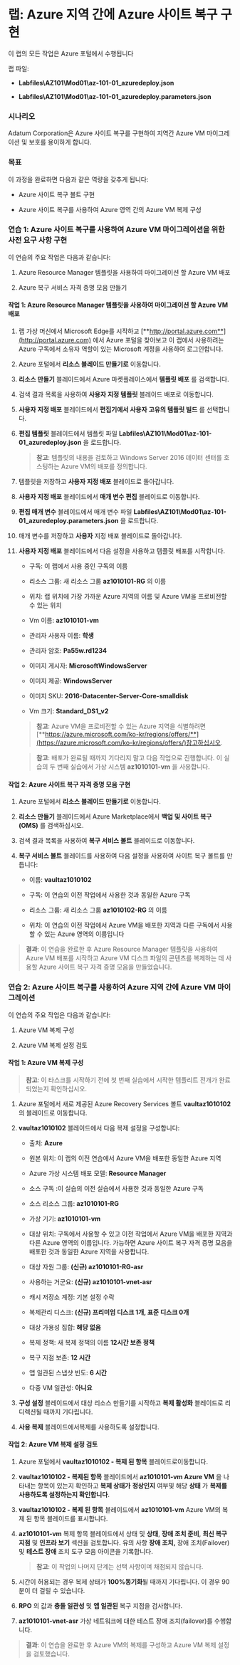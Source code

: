 ﻿---
lab:
    title: 'Azure 지역 간에 Azure 사이트 복구 구현'
    module: '서버 마이그레이션'
---

# 랩: Azure 지역 간에 Azure 사이트 복구 구현

이 랩의 모든 작업은 Azure 포털에서 수행됩니다

랩 파일: 

-  **Labfiles\\AZ101\\Mod01\\az-101-01_azuredeploy.json**

-  **Labfiles\\AZ101\\Mod01\\az-101-01_azuredeploy.parameters.json**

### 시나리오
  
Adatum Corporation은 Azure 사이트 복구를 구현하여 지역간 Azure VM 마이그레이션 및 보호를 용이하게 합니다.


### 목표
  
이 과정을 완료하면 다음과 같은 역량을 갖추게 됩니다:

-  Azure 사이트 복구 볼트 구현

-  Azure 사이트 복구를 사용하여 Azure 영역 간의 Azure VM 복제 구성


### 연습 1: Azure 사이트 복구를 사용하여 Azure VM 마이그레이션을 위한 사전 요구 사항 구현 
  
이 연습의 주요 작업은 다음과 같습니다:

1. Azure Resource Manager 템플릿을 사용하여 마이그레이션 할 Azure VM 배포

1. Azure 복구 서비스 자격 증명 모음 만들기
  

#### 작업 1: Azure Resource Manager 템플릿을 사용하여 마이그레이션 할 Azure VM 배포

1. 랩 가상 머신에서 Microsoft Edge를 시작하고 [**http://portal.azure.com**](http://portal.azure.com) 에서 Azure 포털을 찾아보고 이 랩에서 사용하려는 Azure 구독에서 소유자 역할이 있는 Microsoft 계정을 사용하여 로그인합니다.

1. Azure 포털에서 **리소스 블레이드 만들기로** 이동합니다.

1. **리소스 만들기** 블레이드에서 Azure 마켓플레이스에서 **템플릿 배포** 를 검색합니다.

1. 검색 결과 목록을 사용하여 **사용자 지정 템플릿** 블레이드 배포로 이동합니다.

1. **사용자 지정 배포** 블레이드에서 **편집기에서 사용자 고유의 템플릿 빌드** 를 선택합니다.

1. **편집 템플릿** 블레이드에서 템플릿 파일 **Labfiles\\AZ101\\Mod01\\az-101-01_azuredeploy.json** 을 로드합니다. 

   > **참고**: 템플릿의 내용을 검토하고 Windows Server 2016 데이터 센터를 호스팅하는 Azure VM의 배포를 정의합니다.

1. 템플릿을 저장하고 **사용자 지정 배포** 블레이드로 돌아갑니다. 

1. **사용자 지정 배포** 블레이드에서 **매개 변수 편집** 블레이드로 이동합니다.

1. **편집 매개 변수** 블레이드에서 매개 변수 파일 **Labfiles\\AZ101\\Mod01\\az-101-01_azuredeploy.parameters.json** 을 로드합니다. 

1. 매개 변수를 저장하고 **사용자** 지정 배포 블레이드로 돌아갑니다. 

1. **사용자 지정 배포** 블레이드에서 다음 설정을 사용하고 템플릿 배포를 시작합니다.

    - 구독: 이 랩에서 사용 중인 구독의 이름

    - 리소스 그룹: 새 리소스 그룹 **az1010101-RG** 의 이름

    - 위치: 랩 위치에 가장 가까운 Azure 지역의 이름 및 Azure VM을 프로비전할 수 있는 위치

    - Vm 이름: **az1010101-vm**

    - 관리자 사용자 이름: **학생**

    - 관리자 암호: **Pa55w.rd1234**

    - 이미지 게시자: **MicrosoftWindowsServer**

    - 이미지 제공: **WindowsServer**

    - 이미지 SKU: **2016-Datacenter-Server-Core-smalldisk**

    - Vm 크기: **Standard_DS1_v2**

   > **참고**: Azure VM을 프로비전할 수 있는 Azure 지역을 식별하려면 [**https://azure.microsoft.com/ko-kr/regions/offers/**](https://azure.microsoft.com/ko-kr/regions/offers/)참고하십시오.

   > **참고**: 배포가 완료될 때까지 기다리지 말고 다음 작업으로 진행합니다. 이 실습의 두 번째 실습에서 가상 시스템 **az1010101-vm** 을 사용합니다.


#### 작업 2: Azure 사이트 복구 자격 증명 모음 구현
 
1. Azure 포털에서 **리소스 블레이드 만들기로** 이동합니다.

1. **리소스 만들기** 블레이드에서 Azure Marketplace에서 **백업 및 사이트 복구 (OMS)** 를 검색하십시오.

1. 검색 결과 목록을 사용하여 **복구 서비스 볼트** 블레이드로 이동합니다.

1.  **복구 서비스 볼트** 블레이드를 사용하여 다음 설정을 사용하여 사이트 복구 볼트를 만듭니다:

    - 이름: **vaultaz1010102**

    - 구독: 이 연습의 이전 작업에서 사용한 것과 동일한 Azure 구독

    - 리소스 그룹: 새 리소스 그룹 **az1010102-RG** 의 이름

    - 위치: 이 연습의 이전 작업에서 Azure VM을 배포한 지역과 다른 구독에서 사용할 수 있는 Azure 영역의 이름입니다

> **결과**: 이 연습을 완료한 후 Azure Resource Manager 템플릿을 사용하여 Azure VM 배포를 시작하고 Azure VM 디스크 파일의 콘텐츠를 복제하는 데 사용할 Azure 사이트 복구 자격 증명 모음을 만들었습니다. 


### 연습 2: Azure 사이트 복구를 사용하여 Azure 지역 간에 Azure VM 마이그레이션 

이 연습의 주요 작업은 다음과 같습니다:

1. Azure VM 복제 구성

1. Azure VM 복제 설정 검토 


#### 작업 1: Azure VM 복제 구성

   > **참고**: 이 타스크를 시작하기 전에 첫 번째 실습에서 시작한 템플리트 전개가 완료되었는지 확인하십시오. 

1. Azure 포털에서 새로 제공된 Azure Recovery Services 볼트 **vaultaz1010102** 의 블레이드로 이동합니다.

1. **vaultaz1010102** 블레이드에서 다음 복제 설정을 구성합니다:

    - 출처: **Azure**

    - 원본 위치: 이 랩의 이전 연습에서 Azure VM을 배포한 동일한 Azure 지역

    - Azure 가상 시스템 배포 모델: **Resource Manager**

    - 소스 구독 :이 실습의 이전 실습에서 사용한 것과 동일한 Azure 구독

    - 소스 리소스 그룹: **az1010101-RG**

    - 가상 기기: **az1010101-vm**

    - 대상 위치: 구독에서 사용할 수 있고 이전 작업에서 Azure VM을 배포한 지역과 다른 Azure 영역의 이름입니다. 가능하면 Azure 사이트 복구 자격 증명 모음을 배포한 것과 동일한 Azure 지역을 사용합니다.

    - 대상 자원 그룹: **(신규) az1010101-RG-asr**

    - 사용하는 거군요: **(신규) az1010101-vnet-asr**

    - 캐시 저장소 계정: 기본 설정 수락

    - 복제관리 디스크: **(신규) 프리미엄 디스크 1개, 표준 디스크 0개**

    - 대상 가용성 집합: **해당 없음**

    - 복제 정책: 새 복제 정책의 이름 **12시간 보존 정책**

    - 복구 지점 보존: **12 시간**

    - 앱 일관된 스냅샷 빈도: **6 시간**

    - 다중 VM 일관성: **아니요**

1. **구성 설정** 블레이드에서 대상 리소스 만들기를 시작하고 **복제 활성화** 블레이드로 리디렉션될 때까지 기다립니다.

1. **사용 복제** 블레이드에서복제를 사용하도록 설정합니다.


#### 작업 2: Azure VM 복제 설정 검토

1. Azure 포털에서 **vaultaz1010102 - 복제 된 항목** 블레이드로이동합니다.

1. **vaultaz1010102 - 복제된 항목** 블레이드에서 **az1010101-vm Azure VM** 을 나타내는 항목이 있는지 확인하고 **복제 상태가** **정상인지** 여부및 해당 **상태** 가 **복제를 사용하도록 설정하는지 확인합니다**.

1. **vaultaz1010102 - 복제 된 항목** 블레이드에서 **az1010101-vm** Azure VM의 복제 된 항목 블레이드를 표시합니다.

1. **az1010101-vm** 복제 항목 블레이드에서 상태 및 **상태**, **장애 조치 준비**, **최신 복구 지점** 및 **인프라 보기** 섹션을 검토합니다. 유의 사항 **장애 조치,** 장애 조치(Failover) 및 **테스트 장애** 조치 도구 모음 아이콘을 기록합니다.

   > **참고**: 이 작업의 나머지 단계는 선택 사항이며 채점되지 않습니다. 

1. 시간이 허용되는 경우 복제 상태가 **100%동기화**될 때까지 기다립니다. 이 경우 90분이 더 걸릴 수 있습니다. 

1. **RPO** 의 값과 **충돌 일관성** 및 **앱 일관된** 복구 지점을 검사합니다. 

1. **az1010101-vnet-asr** 가상 네트워크에 대한 테스트 장애 조치(failover)를 수행합니다.

> **결과**: 이 연습을 완료한 후 Azure VM의 복제를 구성하고 Azure VM 복제 설정을 검토했습니다.
